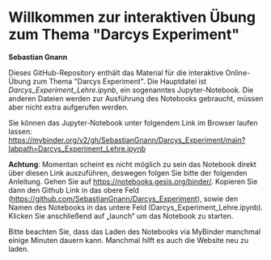 # Willkommen zur interaktiven Übung zum Thema "Darcys Experiment"

**Sebastian Gnann**

Dieses GitHub-Repository enthält das Material für die interaktive Online-Übung zum Thema "Darcys Experiment". 
Die Hauptdatei ist *Darcys_Experiment_Lehre.ipynb*, ein sogenanntes Jupyter-Notebook. Die anderen Dateien werden zur Ausführung des Notebooks gebraucht, müssen aber nicht extra aufgerufen werden.

Sie können das Jupyter-Notebook unter folgendem Link im Browser laufen lassen: https://mybinder.org/v2/gh/SebastianGnann/Darcys_Experiment/main?labpath=Darcys_Experiment_Lehre.ipynb

**Achtung**: Momentan scheint es nicht möglich zu sein das Notebook direkt über diesen Link auszuführen, deswegen folgen Sie bitte der folgenden Anleitung.
Gehen Sie auf https://notebooks.gesis.org/binder/. Kopieren Sie dann den Github Link in das obere Feld (https://github.com/SebastianGnann/Darcys_Experiment), sowie den Namen des Notebooks in das untere Feld (Darcys_Experiment_Lehre.ipynb). Klicken Sie anschließend auf „launch“ um das Notebook zu starten. 

Bitte beachten Sie, dass das Laden des Notebooks via MyBinder manchmal einige Minuten dauern kann. Manchmal hilft es auch die Website neu zu laden.
